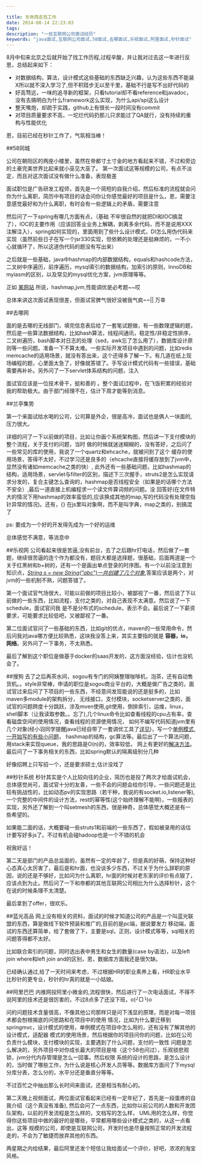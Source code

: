 ```yaml
---

title: 东奔西走找工作
date: 2014-08-14 22:23:03
tags: 
description: "一些互联网公司面试经历"
keywords: "java面试,互联网公司面试,58面试,去哪面试,乐视面试,阿里面试,秒针面试"
---
```


8月中旬来北京之后就开始了找工作历程,过程辛酸，并让我对过去这一年进行反思，总结起来如下：

+ 对数据结构，算法，设计模式这些基础的东西缺乏兴趣，认为这些东西不能装X所以就不深入学习了,但不积跬步无以至千里，基础不行是写不出好代码的
+ 好高骛远，一味的追寻新的框架，只看tutorial却不看reference和javadoc，没有去搞明白为什么framework这么实现，为什么api/spi这么设计
+ 整天嘴炮，却疏于实践，github上有很长一段时间没有commit
+ 对项目质量要求不高，一坨烂代码扔那儿只求能过了QA就行，没有持续的重构与性能优化

恩，目前已经在秒针工作了，气氛相当棒！

##58同城

公司在朝阳区的两座小楼里，虽然在帝都寸土寸金的地方看起来不错，不过和旁边的土豪完美世界比起来就小巫见大巫了。
第一次面试这等规模的公司，有点不淡定，而且对这次面试没有做什么准备，表现极差

面试职位是广告研发工程师，首先是一个简短的自我介绍，然后标准的流程就会问你为什么离职，简历中有项目的话会问你让你感觉最好的项目是什么，恩，需要注意感觉最好和为什么离职，有时会有一些逻辑上的矛盾，需要注意

然后问了一下spring有哪几方面有点，（基础 不牢很自然的就把DI和IOC搞混了），IOC的主要作用（应该回答业业务上解耦，剥离多余代码，而不是说用XXX注解注入），spring如何实现的，里面用到了些什么设计模式，DI怎么用伪代码来实现（虽然前些日子在写一个jsr330实现，但依赖的处理还是挺麻烦的，一不小心就循环了，所以这道伪代码的题没有写出来）

之后就是一些基础，java中hashmap的内部数据结构，equals和hashcode方法，二叉树中序遍历，前序遍历，mysql索引的数据结构，加索引的原则，InnoDB和myiasm的区别，以及常见的mysql优化方案，jvm原理等等。

正如 [某网站](http://kanzhun.com) 所说，hashmap,jvm,性能调优是必考题~~哎

总体来讲这次面试表现很差，但面试官脾气很好没被我气疯~~|| 万幸

##去哪网

面的是去哪的无线部门，填完信息表后给了一套笔试题做，有一些数理逻辑的题，然后是一些算法数据结构，比如hash算法，线程间通讯，稳定性/非稳定性排序，二叉树遍历，bash脚本对日志的处理（sed，awk忘了怎么用了），数据库设计原则等一些问题。准备一下不算太难。一些实际开发项目中遇到的问题，比如redis memcache的适用场景，就没有答出来，这个还得多了解一下。有几道在纸上现场编程的题，心里面太急了，好像就答错了。手写设计模式代码有一些错误，基础需要再补补。另外问了一下servlet体系结构的问题，注入

面试官应该是一位技术骨干，挺和善的 。整个面试过程中，在飞饭积累的经验对我的帮助极大。由于部门经理不在，估计下周才能等到消息。

##兰亭集势

第一个来面试给水喝的公司，公司算是外企，很是高冷，面试也是俩人一块面的,压力很大。

详细的问了一下以前做的项目，比如让你画个系统架构图，然后讲一下支付模块的整个流程，关于支付的问题，当时
做的时候就迷迷糊糊的，没有答好，之后问了一些常见的库的使用，我说了一个quartz和ehcache，就被问到了这个
缓存的使用场景，答得不太好，不过学习还是良多的（ehcache直接将缓存放到了jvm中，显然没有诸如memcache之类的快）,
此外还有一些基础问题，比如hashmap的结构，适用场景，servlet与filter的区别，描述下三次握手，struts2是怎么实现请求分发的，复合主键怎么查询的，hashmap是否线程安全（如果是的话哪个方法不安全）,最后一道直接上机编程求一个读文件算词频的问题。没
回答好(在文件特大的情况下用hashmap的效率蛮低的,应该换成其他的map,写的代码没有处理空指针异常的情况)。还有，{} 在js里叫对象啊，而不是叫字典，map之类的，别搞混了

ps: 要成为一个好的开发得先成为一个好的运维

总体感觉不满意，等消息中

##乐视网
公司看起来很是苦逼,没有前台，去了之后跟hr打电话，然后做了一套题，继续很苦逼的连个作为都没有，题目大都是选择题，很基础，后面两道是一个关于红黑树和b+树的，还有一个是画出单点登录的时序图。有一个以前没注意到知识点，*[String s = new String("abc")一共创建了几个对象](http://blog.csdn.net/yuanyuanmmm/article/details/4922587)*,答案应该是两个，对jvm的一些机制不熟，问题答错了。

第一个面试官气场很大，可能以前做的项目比较小，被鄙视了一番，然后说了下以前做的一些东西，比如流程，支付之类的，对自己表现不太满意。然后说了一下schedule，面试官问我
是不是分布式的schedule，表示不会。最后说了一下薪资要求，可能要求比较低吧，又被鄙视了一番。

第二位面试官问了一些基础的东西，比如git的优点，maven的一些常用命令，然后问我对java哪方便比较熟悉，这块我没答上来，其实主要指的就是 **容器，io， 网络**。另外问了一下事务，不太熟悉。

最后了解到这个职位是做基于docker的saas开发的，这方面没经验，估计也没机会了。


##搜狗
去了之后再茶水间，sogou有专门的阿姨整理咖啡机，泡茶，还有自动售货机。。style非常棒，申请的职位是sogou商业平台的，大概是做广告之类的，面试官过来后问了下项目的一些东西，不经意间发现能说的还是挺多的，比如 maven多module的架构拆分，
无线接口，支付模块，socketserver之类的，面试官的问题跨度十分跳跃，涉及mven使用,git使用，倒排索引，运维，linux，shell脚本（让我读取参数。。忘了),几个linux命令比如查看线程的cpu占有率，查看磁盘空间的使用情况，查看线程的资源使用情况，
如何不编写代码知道jvm里有几个对象(经小羽同学提醒java已经自带了一套调优工具了[详见](http://benlocke.blog.163.com/blog/static/213843169201211279461359/))，写一个[单例模式,一开始写的有些小问题](https://code.csdn.net/snippets/455752)，
hashmap的结构，gc算法等。最后出了一个算法问题，用stack来实现queue，我的思路是O(n)的，效率较低，
网上有更好的[解决方法](http://www.cnblogs.com/wanghui9072229/archive/2011/11/22/2259391.html)。最后问了一下事务相关的东西，比如spring默认的隔离级别分几种

好像招聘上只写招一个，还是要求硕士,估计没戏了


##秒针系统
秒针其实是个人比较向往的企业，简历也是投了两次才给面试机会，总体感觉尚可，面试官十分的友善，一些不会的问题会给你引导，一些问题还是比较有挑战性的，比如动态pv的实现思路（若干种，我说的有socket.io,listener等),一个完整的中间件的设计方法，rest的幂等性(这个始终理解不能啊)，一些报表的实现，另外还了解到一个叫setmesh的东西，很是神奇，总体感觉大概还是有一些希望的。

如果能二面的话，大概要碰一些struts1和前端的一些东西了，假如被录用的话估计要写好多js了。不过有机会碰hadoop也是一个不错的机会

祝我好运！

第二天是部门的产品总监面的，虽然有一定的年龄了，但是真的好萌，保持这种好心态真心太厉害了，最后是和hr面，也没谈多少东西，不过关于为什么辞职的原因，说的还是不够好，比如问为什么离职，hr面的时候对老东家的评价有点狠了，应该点到为止。然后问了一下和帝都的其他互联网公司相比为什么选择秒针，这个在说的时候条理不太清楚。

最后拿到了offer，很欢乐。

##蓝光高品
网上没有相关的资料，面试的时候才知道公司的产品是一个叫蓝光联盟的东西，算是做线下软件预装和推广的,目前的是pc端，据说要发力
移动端，面试的东西还算简单，给了套做了下，主要是sql，正则，设计模式等等，sql相关的问题答得都不太好。

比如联合索引的问题，同时选出表中男生和女生的数量(case by语法)，以及left join where和left join and的区别，恩，数据库方面我还是很欠缺。

已经确认通过,给了一天时间来考虑，不过根据HR的职业素养上看，HR职业水平比秒针的更专业，秒针的hr真的就是一小姑娘。

##阿里巴巴
内推网投阿里小微金的,流程很快，然后进行了一次电话面试，不得不说阿里的技术还是很厉害的，不过8点多了还没下班，o(╯□╰)o


问的问题技术含量很高，不像其他公司那样只是问下浅显的原理，而是对每一项技术都会刨根揭底的问思路和在项目中的使用
情况，比如为什么要迁移到springmvc，设计模式的使用，单例模式在项目中怎么用的，还有没有了解其他的设计模式，适配器
模式的使用场景，然后根据你的项目问你的问题，比如在公司负责什么模块，支付模块的实现，主要遇到了什么问题，支付的一致性
问题是怎么解决的，另外项目中对你成长最大的项目是啥（这个58也问过），乐观锁悲观锁，jvm分代内存管理是怎么一回事。然后权限
系统的设计的思路，是怎么设计的，当时做了哪些工作，为什么说是核心开发人员等等。数据库方面问了下mysql分库分表，怎么分的，水平分还是垂直分等等。

不过百忙之中抽出那么长时间来面试，还是相当有耐心的。

第二天晚上视频面试，两位面试官看起来已经有一定年纪了，首先是一段蛋疼的自我介绍（这个真没有准备),
然后会问了一点东西，比如你以前公司的人数和开发团队架构，以前的开发流程是怎么样的，文档写的怎么样，
UML用的怎么样，你觉得你这些项目中做的最好的是哪些，平常都用哪些设计模式之类的，从这一点看出，这等
规模的公司，即使是互联网公司，开发时也是尽量按照正常的开发流程走的，不会为了敏捷而放弃其他的东西。

两星期之内给结果，最后阿里还发个短信让我给面试一个评价，好吧，浓浓的淘宝风格。
